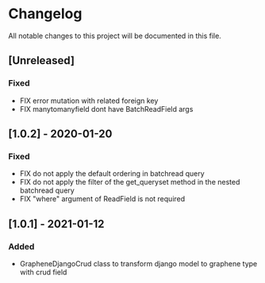 # Changelog

All notable changes to this project will be documented in this file.
## [Unreleased]

### Fixed

- FIX error mutation with related foreign key
- FIX manytomanyfield dont have BatchReadField args

## [1.0.2] - 2020-01-20

### Fixed

- FIX do not apply the default ordering in batchread query
- FIX do not apply the filter of the get_queryset method in the nested batchread query
- FIX "where" argument of ReadField is not required

## [1.0.1] - 2021-01-12

### Added
- GrapheneDjangoCrud class to transform django model to graphene type with crud field
